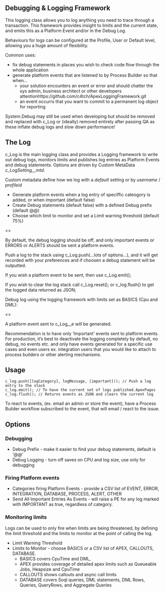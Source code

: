## Debugging & Logging Framework

This logging class allows you to log anything you need to trace through a transaction. This framework provides insight to limits and the current state, and emits this as a Platform Event and/or in the Debug Log.

Behaviours for logs can be configured at the Profile, User or Default level, allowing you a huge amount of flexibility.

Common uses:
- fix debug statements in places you wish to check code flow through the whole application 
- generate platform events that are listened to by Process Builder so that when...
  - your solution encounters an event or error and should chatter the sys admin, business architect or other developers attentionhttps://github.com/c4tch/ApexLoggingFramework.git
  - an event occurrs that you want to commit to a permanent log object for reporting

System.Debug may still be used when developing but should be removed and replaced with c_Log or (ideally) removed entirely after passing QA as these inflate debug logs and slow down performance!

## The Log

c_Log is the main logging class and provides a Logging framework to write out debug logs, monitors limits and publishes log entries as Platform Events and debug statements. Options are driven by Custom MetaData *c_LogSetting__mtd*.

Custom metadata define how we log with a *default* setting or by *username* / *profileid*
 - Generate platform events when a log entry of speciffic cateogory is added, or when important (default false)
 - Create Debug statements (default false) with a defined Debug prefix (default @@)
 - Choose which limit to monitor and set a Limit warning threshold (default 75%)

<<image>>

By default, the debug logging should be off, and only important events or ERRORS or ALERTS should be sent a platform events.

Push a log to the stack using c_Log.push(...lots of options...), and it will get recorded with your preferences and if choosen a debug statement will be outputted.

If you wish a platform event to be sent, then use c_Log.emit();

If you wish to clear the log stack call c_Log.reset(); or c_log.flush() to get the logged data returned as JSON;

Debug log using the logging framework with limits set as BASICS (Cpu and DML):

<<image>>

A platform event sent to c_Log__e will be generated.

Recommendation is to have only ‘Important’ events sent to platform events. For production, it’s best to deactivate the logging completely by default, no debug, no events etc. and only have events generated for a specific use cases and even users ex. integration users that you would like to attach to process builders or other alerting mechanisms.

## Usage

    c_log.push([logCategory], logMessage, [important])); // Push a log entry to the stack
    c_log.emit(); // To have the current set of logs published.ApexPages
    c_log.flush(); // Returns events as JSON and clears the current log

To react to events, (ex. email an admin or store the event), have a Process Builder workflow subscribed to the event, that will email / react to the issue.

## Options
### Debugging

* Debug Prefix - make it easier to find your debug statements, default is ‘@@’
* Debug Logging - turn off saves on CPU and log size, use only for debugging

### Firing Platform events

* Categories firing Platform Events - provide a CSV list of EVENT, ERROR, INTEGRATION, DATABASE, PROCESS, ALERT, OTHER
* Send All Important Entries As Events - will raise a PE for any log marked with IMPORTANT as true, regardless of category.

### Monitoring limits
Logs can be used to only fire when limits are being threatened, by defining the limit threshold and the limits to monitor at the point of calling the log.

* Limit Warning Threshold
* Limits to Monitor - choose BASICS or a CSV list of APEX, CALLOUTS, DATABASE. 
    * BASICS covers CpuTime and DML,
    * APEX provides coverage of detailed apex limits such as Queueable Jobs, Heapsize and CpuTime
    * CALLOUTS shows callouts and async call limits
    * DATABASE covers Soql queries, DML statements, DML Rows, Queries, QueryRows, and Aggregate Queries

